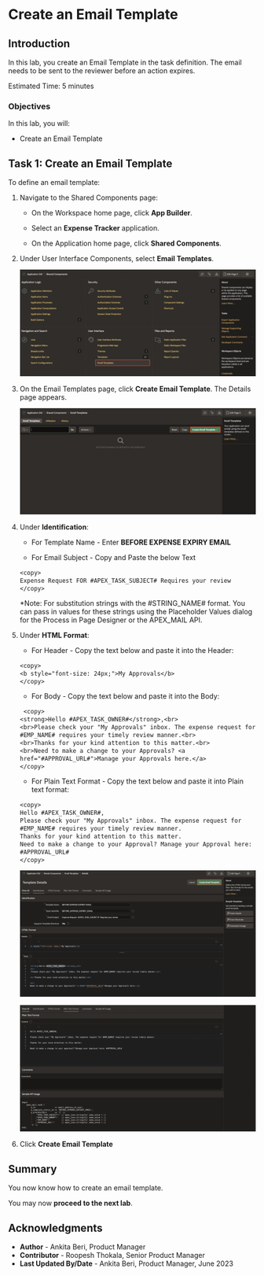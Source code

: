 # Create an Email Template  

## Introduction

In this lab, you create an Email Template in the task definition. The email needs to be sent to the reviewer before an action expires.

Estimated Time: 5 minutes

### Objectives

In this lab, you will:
- Create an Email Template

## Task 1: Create an Email Template

To define an email template:

1. Navigate to the Shared Components page:

    - On the Workspace home page, click **App Builder**.

    - Select an **Expense Tracker** application.

    - On the Application home page, click **Shared Components**.

2. Under User Interface Components, select **Email Templates**.

   ![Select email template ](./images/email-template-sc-page.png " ")

3. On the Email Templates page, click **Create Email Template**.
   The Details page appears.

   ![click Create Email Template](./images/email-template-create-button.png " ")

4. Under **Identification**:

    - For Template Name - Enter **BEFORE EXPENSE EXPIRY EMAIL**

    - For Email Subject - Copy and Paste the below Text

     ```
     <copy>
     Expense Request FOR #APEX_TASK_SUBJECT# Requires your review
     </copy>
     ```

    *Note: For substitution strings with the #STRING_NAME# format. You can pass in values for these strings using the Placeholder Values dialog for the Process in Page Designer or the APEX_MAIL API.

5. Under **HTML Format**:

    - For Header - Copy the text below and paste it into the Header:
    ```
    <copy>
    <b style="font-size: 24px;">My Approvals</b>
    </copy>
    ```
    - For Body - Copy the text below and paste it into the Body:
    ```
     <copy>
    <strong>Hello #APEX_TASK_OWNER#</strong>,<br>
    <br>Please check your "My Approvals" inbox. The expense request for #EMP_NAME# requires your timely review manner.<br>
    <br>Thanks for your kind attention to this matter.<br>
    <br>Need to make a change to your Approvals? <a href="#APPROVAL_URL#">Manage your Approvals here.</a>
    </copy>
     ```
    - For Plain Text Format - Copy the text below and paste it into Plain text format:
    ```
    <copy>
    Hello #APEX_TASK_OWNER#,
    Please check your "My Approvals" inbox. The expense request for #EMP_NAME# requires your timely review manner.
    Thanks for your kind attention to this matter.
    Need to make a change to your Approval? Manage your Approval here: #APPROVAL_URL#
    </copy>
    ```

    ![Create Email Template](./images/email-click-create.png " ")

    ![Enter email template details1](./images/email-details2.png " ")

6. Click **Create Email Template**

## **Summary**
You now know how to create an email template.

You may now **proceed to the next lab**.   

## Acknowledgments
- **Author** - Ankita Beri, Product Manager
- **Contributor** - Roopesh Thokala, Senior Product Manager
- **Last Updated By/Date** - Ankita Beri, Product Manager, June 2023
